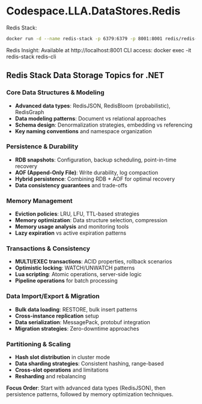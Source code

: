 # Codespace.LLA.DataStores.Redis


Redis Stack: 

```bash
docker run -d --name redis-stack -p 6379:6379 -p 8001:8001 redis/redis-stack:latest
```

Redis Insight: Available at http://localhost:8001
CLI access: docker exec -it redis-stack redis-cli




## Redis Stack Data Storage Topics for .NET

### **Core Data Structures & Modeling**
- **Advanced data types**: RedisJSON, RedisBloom (probabilistic), RedisGraph
- **Data modeling patterns**: Document vs relational approaches
- **Schema design**: Denormalization strategies, embedding vs referencing
- **Key naming conventions** and namespace organization

### **Persistence & Durability**
- **RDB snapshots**: Configuration, backup scheduling, point-in-time recovery
- **AOF (Append-Only File)**: Write durability, log compaction
- **Hybrid persistence**: Combining RDB + AOF for optimal recovery
- **Data consistency guarantees** and trade-offs

### **Memory Management**
- **Eviction policies**: LRU, LFU, TTL-based strategies
- **Memory optimization**: Data structure selection, compression
- **Memory usage analysis** and monitoring tools
- **Lazy expiration** vs active expiration patterns

### **Transactions & Consistency**
- **MULTI/EXEC transactions**: ACID properties, rollback scenarios
- **Optimistic locking**: WATCH/UNWATCH patterns
- **Lua scripting**: Atomic operations, server-side logic
- **Pipeline operations** for batch processing

### **Data Import/Export & Migration**
- **Bulk data loading**: RESTORE, bulk insert patterns
- **Cross-instance replication** setup
- **Data serialization**: MessagePack, protobuf integration
- **Migration strategies**: Zero-downtime approaches

### **Partitioning & Scaling**
- **Hash slot distribution** in cluster mode
- **Data sharding strategies**: Consistent hashing, range-based
- **Cross-slot operations** and limitations
- **Resharding** and rebalancing

**Focus Order**: Start with advanced data types (RedisJSON), then persistence patterns, followed by memory optimization techniques.
